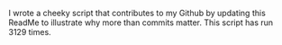 I wrote a cheeky script that contributes to my Github by updating this ReadMe to illustrate why more than commits matter. This script has run 3129 times.